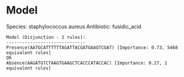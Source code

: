 
# Model

Species: staphylococcus aureus
Antibiotic: fusidic_acid

```
Model (Disjunction - 2 rules):
------------------------------
Presence(AATGCATTTTTTAGATTACGATGAAGTCGAT) [Importance: 0.73, 5468 equivalent rules]
OR
Absence(AAGATGTCTAAGTGAAGCTCACCCATACCAC) [Importance: 0.27, 1 equivalent rules]

```


